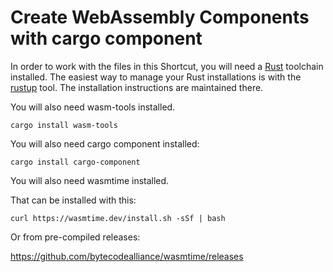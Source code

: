 # Create WebAssembly Components with cargo component

In order to work with the files in this Shortcut, you will need a
[Rust](https://www.rust-lang.org) toolchain installed. The easiest way
to manage your Rust installations is with the
[rustup](https://rustup.rs) tool. The installation instructions are
maintained there.

You will also need wasm-tools installed.

```console
cargo install wasm-tools
```

You will also need cargo component installed:

```console
cargo install cargo-component
```

You will also need wasmtime installed.

That can be installed with this:

```console
curl https://wasmtime.dev/install.sh -sSf | bash
```

Or from pre-compiled releases:

https://github.com/bytecodealliance/wasmtime/releases

